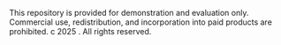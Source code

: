 This repository is provided for demonstration and evaluation only.
Commercial use, redistribution, and incorporation into paid products are prohibited.
c 2025 <YourName>. All rights reserved.

